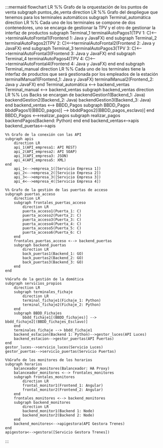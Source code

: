 
:::mermaid
   flowchart LR
   %% Grafo de la orquestación de los puntos de venta
    subgraph puntos_de_venta
        direction LR
        %% Grafo del despliegue que tenemos para los terminales automáticos
        subgraph Terminal_automática
            direction LR
            %% Cada uno de los terminales se compone de dos contenedores, uno se encarga de gestionar la TPV y el otro de gestionar la interfaz de productos
            subgraph Terminal_1
                terminalAutoPagos1(TPV 1: C)<-->terminalAutoFrontal1(Frontend 1: Java y JavaFX)
            end
            subgraph Terminal_2
                terminalAutoPagos2(TPV 2: C)<-->terminalAutoFrontal2(Frontend 2: Java y JavaFX)
            end
            subgraph Terminal_3
                terminalAutoPagos3(TPV 3: C)<-->terminalAutoFrontal3(Frontend 3: Java y JavaFX)
            end
            subgraph Terminal_4
                terminalAutoPagos4(TPV 4: C)<-->terminalAutoFrontal4(Frontend 4: Java y JavaFX)
            end
        end
        subgraph Terminal_manual
            direction LR
            %% Cada uno de los terminales tiene la interfaz de productos que será gestionada por los empleados de la estación
            terminalManual1(Frontend_1: Java y JavaFX)
            terminalManual2(Frontend_2: Java y JavaFX)
        end
        Terminal_automática <--> backend_ventas
        Terminal_manual <--> backend_ventas
        subgraph backend_ventas
            direction LR
            %% Los Backs se encargan de 
            backendGestion1(Backend_1: Java)
            backendGestion2(Backend_2: Java)
            backendGestion3(Backend_3: Java)
        end
        backend_ventas <--> BBDD_Pagos
        subgraph BBDD_Pagos
            bbddPagos1[(BBDD_pagos)] --> bbddPagos2[(BBDD_pagos_esclavo)]
        end
        BBDD_Pagos <-->realizar_pagos
        subgraph realizar_pagos
            backendPagos(Backend: Python) 
        end
    end
    backend_ventas<-->apis
    backend_puertas<-->apis

    %% Grafo de la conexión con las API
    subgraph apis
        direction LR
        api_1(API_empresa1: API REST)
        api_2(API_empresa2: API SOAP)
        api_3(API_empresa3: JSON)
        api_4(API_empresa5: XML)
    end
        api_1<-->empresa_1([Servicio Empresa 1])
        api_2<-->empresa_2([Servicio Empresa 2])
        api_3<-->empresa_3([Servicio Empresa 3])
        api_4<-->empresa_4([Servicio Empresa 4])

    %% Grafo de la gestión de las puertas de acceso
    subgraph puertas_acceso
        direction LR
        subgraph frontales_puertas_acceso
            direction LR
            puerta_acceso1(Puerta_1: C)
            puerta_acceso2(Puerta_2: C)
            puerta_acceso3(Puerta_3: C)
            puerta_acceso4(Puerta_4: C)
            puerta_acceso5(Puerta_5: C)
            puerta_acceso6(Puerta_6: C)
        end
        frontales_puertas_acceso <--> backend_puertas
        subgraph backend_puertas
            direction LR
            back_puertas1(Backend_1: GO)
            back_puertas2(Backend_2: GO)
            back_puertas3(Backend_3: GO)
        end
    end

    %%Grafo de la gestión de la domótica
    subgraph servicios_propios
        direction LR
        subgraph terminales_fichaje
            direction LR
            terminal_fichaje1(Fichaje_1: Python)
            terminal_fichaje2(Fichaje_2: Python)
        end
        subgraph BBDD_Fichajes
            bbdd_fichaje1[(BBDD_fichajes)] --> bbdd_fichaje2[(BBDD_fichajes_Esclavo)]
        end
        terminales_fichaje --> bbdd_fichaje1
        backend_estacion(Backend 1: Python)-->gestor_luces(API Luces)
        backend_estacion-->gestor_puertas(API Puertas)
    end
    gestor_luces-->servicio_luces(Servicio Luces)
    gestor_puertas-->servicio_puertas(Servicio Puertas)

    %%Grafo de los monitores de los horarios
    subgraph horarios
        balanceador_monitores(Balanceador: HA Proxy)
        balanceador_monitores <--> frontales_monitores
        subgraph frontales_monitores
            direction LR
            frontal_monitor1(Frontend_1: Angular)
            frontal_monitor2(Frontend_2: Angular)
        end
        frontales_monitores <--> backend_monitores
        subgraph backend_monitores
            direction LR
            backend_monitor1(Backend 1: Node)
            backend_monitor2(Backend 2: Node)
        end
        backend_monitores<-->apigestora(API Gestora Trenes)
    end
    apigestora<-->gestora([Servicio Gestora Trenes])
:::